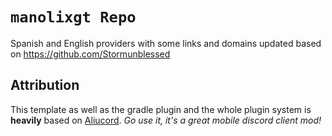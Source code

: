 # `manolixgt Repo`
Spanish and English providers with some links and domains updated based on https://github.com/Stormunblessed 

## Attribution

This template as well as the gradle plugin and the whole plugin system is **heavily** based on [Aliucord](https://github.com/Aliucord).
*Go use it, it's a great mobile discord client mod!*
